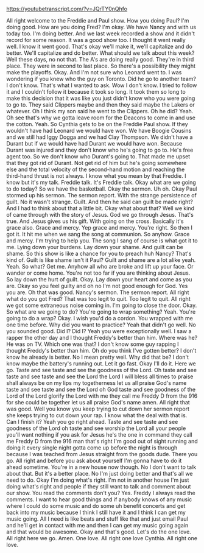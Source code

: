 https://youtubetranscript.com/?v=JQrTY0nQhfo

 All right welcome to the Freddie and Paul show. How you doing Paul? I'm doing good. How are you doing Fred? I'm okay. We have Nancy and with us today too. I'm doing better. And we last week recorded a show and it didn't record for some reason. It was a good show too. I thought it went really well. I know it went good. That's okay we'll make it, we'll capitalize and do better. We'll capitalize and do better. What should we talk about this week? Well these days, no not that. The A's are doing really good. They're in third place. They were in second to last place. So there's a possibility they might make the playoffs. Okay. And I'm not sure who Leonard went to. I was wondering if you knew who the guy on Toronto. Did he go to another team? I don't know. That's what I wanted to ask. Wow I don't know. I tried to follow it and I couldn't follow it because it took so long. It took them so long to make this decision that it was like you just didn't know who you were going to go to. They said Clippers maybe and then they said maybe the Lakers or whatever. Oh I think my son said he went to the Clippers. Oh he did? Yeah. Oh see that's why we gotta leave room for the Deacons to come in and use the cotton. Yeah. So Cynthia gets to be on the Freddie Paul show. If they wouldn't have had Leonard we would have won. We have Boogie Cousins and we still had Iggy Dogga and we had Clay Thompson. We didn't have a Durant but if we would have had Durant we would have won. Because Durant was injured and they don't know who he's going to go to. He's free agent too. So we don't know who Durant's going to. That made me upset that they got rid of Durant. Not get rid of him but he's going somewhere else and the total velocity of the second-hand motion and reaching the third-hand thrust is not always. I know what you mean by that Freddie. I know but it's my talk. Freddie talk. It's Freddie talk. Okay what are we going to do today? So we have the basketball. Okay the sermon. Uh oh. Okay Paul stormed up his sermon. The sermon report. With the strange persistence of guilt. No it wasn't strange. Guilt. And then he said can guilt be made right? And I had to think about that a little bit. Okay what about that? Well we kind of came through with the story of Jesus. God we go through Jesus. That's true. And Jesus gives us his gift. With going on the cross. Basically it's grace also. Grace and mercy. Yep grace and mercy. You're right. So then I got it. It hit me when we sang the song at communion. So anyhow. Grace and mercy. I'm trying to help you. The song I sang of course is what got it to me. Lying down your burdens. Lay down your shame. And guilt can be shame. So this show is like a chance for you to preach huh Nancy? That's kind of. Guilt is like shame isn't it Paul? Guilt and shame are a lot alike yeah. Yeah. So what? Get me. Anyhow all who are broke and lift up your face. Or wander or come home. You're not too far if you are thinking about Jesus. So lay down the hurt of guilt. Okay. Lay down your heart and come as you are. Okay so you feel guilty and oh no I'm not good enough for God. Yes you are. Oh that was good. Nancy's sermon. The sermon report. All right what do you got Fred? That was too legit to quit. Too legit to quit. All right we got some extraneous noise coming in. I'm going to close the door. Okay. So what are we going to do? You're going to wrap something? Yeah. You're going to do a wrap? Okay. I wish you'd do a cordon. You wrapped with me one time before. Why did you want to practice? Yeah that didn't go well. No you sounded good. Did I? Did I? Yeah you were exceptionally well. I saw a rapper the other day and I thought Freddy's better than him. Where was he? He was on TV. Which one was that? I don't know some guy rapping I thought Freddy's better than him. Oh do you think I've gotten better? I don't know he already is better. No I mean pretty well. Why did that be? I don't know maybe the battery's running out. Let it go fast. Okay I'll do it. Here we go. Taste and see taste and see the goodness of the Lord. Oh taste and see taste and see taste and see the Lord the Lord I will bless all times to praise shall always be on my lips my togetherness let us all praise God's name taste and see taste and see the Lord oh God taste and see goodness of the Lord of the Lord glorify the Lord with me they call me Freddy D from the 916 for she could be together let us all praise God's name amen. All right that was good. Well you know you keep trying to cut down her sermon report she keeps trying to cut down your rap. I know what the deal with that is. Can I finish it? Yeah you go right ahead. Taste and see taste and see goodness of the Lord oh taste and see worship the Lord all your people you'll want nothing if you ask for Jesus he's the one in command they call me Freddy D from the 916 man that's right I'm good out of sight running and doing it every single night gotta come up before the night is through because I was teached from Jesus straight from the goods dude. There you go. All right and before you ask about yourself I'm gonna have to do it ahead sometime. You're in a new house now though. No I don't want to talk about that. But it's a better place. No I'm just doing better and that's all we need to do. Okay I'm doing what's right. I'm not in another house I'm just doing what's right and people if they still want to talk and comment about our show. You read the comments don't you? Yes. Freddy I always read the comments. I want to hear good things and if anybody knows of any music where I could do some music and do some uh benefit concerts and get back into my music because I think I still have it and I think I can get my music going. All I need is like beats and stuff like that and just email Paul and he'll get in contact with me and then I can get my music going again and that would be awesome. Okay and that's good. Let's do the one love. All right here we go. Amen. One love. All right one love Cynthia. All right one love.